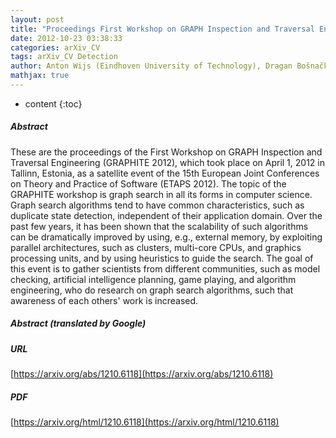 ```yaml
---
layout: post
title: "Proceedings First Workshop on GRAPH Inspection and Traversal Engineering"
date: 2012-10-23 03:38:33
categories: arXiv_CV
tags: arXiv_CV Detection
author: Anton Wijs (Eindhoven University of Technology), Dragan Bošnački (Eindhoven University of Technology), Stefan Edelkamp (University of Bremen)
mathjax: true
---
```


* content
{:toc}

##### Abstract
These are the proceedings of the First Workshop on GRAPH Inspection and Traversal Engineering (GRAPHITE 2012), which took place on April 1, 2012 in Tallinn, Estonia, as a satellite event of the 15th European Joint Conferences on Theory and Practice of Software (ETAPS 2012). The topic of the GRAPHITE workshop is graph search in all its forms in computer science. Graph search algorithms tend to have common characteristics, such as duplicate state detection, independent of their application domain. Over the past few years, it has been shown that the scalability of such algorithms can be dramatically improved by using, e.g., external memory, by exploiting parallel architectures, such as clusters, multi-core CPUs, and graphics processing units, and by using heuristics to guide the search. The goal of this event is to gather scientists from different communities, such as model checking, artificial intelligence planning, game playing, and algorithm engineering, who do research on graph search algorithms, such that awareness of each others' work is increased.

##### Abstract (translated by Google)


##### URL
[https://arxiv.org/abs/1210.6118](https://arxiv.org/abs/1210.6118)

##### PDF
[https://arxiv.org/html/1210.6118](https://arxiv.org/html/1210.6118)

